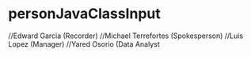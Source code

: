 # personJavaClassInput

//Edward Garcia (Recorder)
//Michael Terrefortes (Spokesperson)
//Luis Lopez (Manager)
//Yared Osorio (Data Analyst

